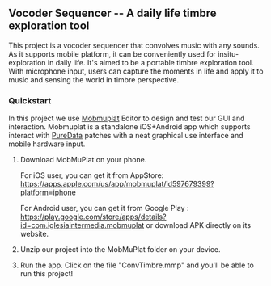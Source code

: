 

## Vocoder Sequencer -- A daily life timbre exploration tool

This project is a vocoder sequencer that convolves music with any sounds. As it supports mobile platform, it can be conveniently used for insitu-exploration in daily life. It's aimed to be a portable timbre exploration tool. With microphone input, users can capture the moments in life and apply it to music and sensing the world in timbre perspective.


### Quickstart
In this project we use [Mobmuplat](https://danieliglesia.com/mobmuplat/) Editor to design and test our GUI and interaction. Mobmuplat is a standalone iOS+Android app which supports interact with [PureData](https://puredata.info/) patches with a neat graphical use interface and mobile hardware input.

1. Download MobMuPlat on your phone.

    For iOS user, you can get it from AppStore: https://apps.apple.com/us/app/mobmuplat/id597679399?platform=iphone
    
    For Android user, you can get it from Google Play : https://play.google.com/store/apps/details?id=com.iglesiaintermedia.mobmuplat
    or download APK directly on its website.

2. Unzip our project into the MobMuPlat folder on your device.
3. Run the app. Click on the file "ConvTimbre.mmp" and you'll be able to run this project!





